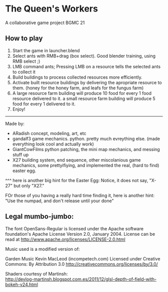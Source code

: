 # The Queen's Workers
A collaborative game project BGMC 21

## How to play

1. Start the game in launcher.blend
2. Select ants with RMB+drag (box select). Good blender training, using RMB select ;)
3. LMB command ants; Pressing LMB on a resource tells the selected ants to collect it
4. Build buildings to process collected resources more efficiently. 
5. Activate built resource buildings by delivering the apropriate resource to them. (honey for the honey farm, and leafs for the fungus farm)
6. A large resource farm building will produce 10 food for every 1 food resource delivered to it. a small resource farm building will produce 5 food for every 1 delivered to it.
7. Enjoy!

----

Made by:

* ARadish         concept, modeling, art, etc
* gandalf3        game mechanics. python. pretty much evreything else. (made everything look cool and actually work)
* GiantCowFilms   python patching, the mini map mechanics, and messing stuff up
* X27            building system, end sequence, other miscolanious game mechanics, some prettyifiying, and implemented the real, (hard to find) easter egg. 

^^^ here is another big hint for the Easter Egg: Notice, it does not say, "X-27" but only "X27."

FOr those of you having a really hard time finding it, here is another hint: "Use the numpad, and don't release until your done"


## Legal mumbo-jumbo:

The font OpenSans-Regular is licensed under the Apache software foundation's Apache License Version 2.0, January 2004. License can be read at http://www.apache.org/licenses/LICENSE-2.0.html


Music used is a modified version of:

Garden Music Kevin MacLeod (incompetech.com)
Licensed under Creative Commons: By Attribution 3.0
http://creativecommons.org/licenses/by/3.0/


Shaders courtesy of Martinsh:  
http://devlog-martinsh.blogspot.com.es/2011/12/glsl-depth-of-field-with-bokeh-v24.html

